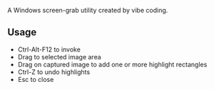 A Windows screen-grab utility created by vibe coding.

## Usage

- Ctrl-Alt-F12 to invoke
- Drag to selected image area
- Drag on captured image to add one or more highlight rectangles
- Ctrl-Z to undo highlights
- Esc to close
